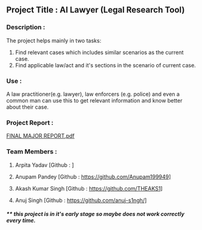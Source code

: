 ## Project Title : AI Lawyer (Legal Research Tool)

### Description : 
The project helps mainly in two tasks: 
1) Find relevant cases which includes similar scenarios as the current case.
2) Find applicable law/act and it's sections in the scenario of current case.

### Use : 
A law practitioner(e.g. lawyer), law enforcers (e.g. police) and even a common man can use this to get relevant information and know better about their case.


### Project Report :

[FINAL MAJOR REPORT.pdf](https://github.com/anuj-s1ngh/major_project_ai_lawyer/files/11571979/FINAL.MAJOR.REPORT.pdf)


### Team Members :

1) Arpita Yadav
[Github : ]

2) Anupam Pandey
[Github : https://github.com/Anupam199949]

3) Akash Kumar Singh
[Github : https://github.com/THEAKS1]

4) Anuj Singh
[Github : https://github.com/anuj-s1ngh/]



##### ** this project is in it's early stage so maybe does not work correctly every time.
